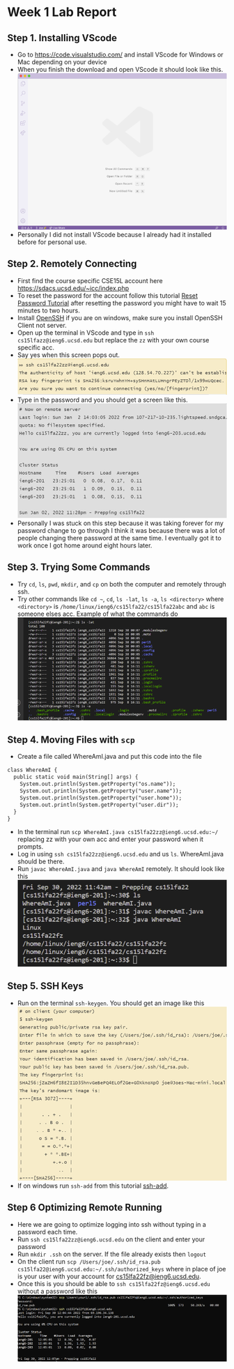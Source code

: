 # Week 1 Lab Report
## Step 1. Installing VScode
* Go to https://code.visualstudio.com/ and install VScode for Windows or Mac depending on your device
* When you finish the download and open VScode it should look like this.
![Image](screenshots/vscode.png)
* Personally I did not install VScode because I already had it installed before for personal use.

## Step 2. Remotely Connecting
* First find the course specific CSE15L account here https://sdacs.ucsd.edu/~icc/index.php
* To reset the password for the account follow this tutorial [Reset Password Tutorial](https://docs.google.com/document/d/1hs7CyQeh-MdUfM9uv99i8tqfneos6Y8bDU0uhn1wqho/edit) after resetting the password you might have to wait 15 minutes to two hours.
* Install [OpenSSH](https://learn.microsoft.com/en-us/windows-server/administration/openssh/openssh_install_firstuse?tabs=gui) if you are on windows, make sure you install OpenSSH Client not server.
* Open up the terminal in VScode and type in `ssh cs15lfazz@ieng6.ucsd.edu` but replace the `zz` with your own course specific acc.
* Say yes when this screen pops out. 
![Image](screenshots/ssh.png)
* Type in the password and you should get a screen like this. ![Image](screenshots/loggedin.png)
* Personally I was stuck on this step because it was taking forever for my password change to go through I think it was because there was a lot of people changing there password at the same time. I eventually got it to work once I got home around eight hours later.

## Step 3. Trying Some Commands
* Try `cd`, `ls`, `pwd`, `mkdir`, and `cp` on both the computer and remotely through ssh.
* Try other commands like `cd ~`, `cd`, `ls -lat`, `ls -a`, `ls <directory>` where `<directory>` is `/home/linux/ieng6/cs15lfa22/cs15lfa22abc` and `abc` is someone elses acc. Example of what the commands do ![image](screenshots/runcommand.png)

## Step 4. Moving Files with `scp`
* Create a file called WhereAmI.java and put this code into the file
```
class WhereAmI {
  public static void main(String[] args) {
    System.out.println(System.getProperty("os.name"));
    System.out.println(System.getProperty("user.name"));
    System.out.println(System.getProperty("user.home"));
    System.out.println(System.getProperty("user.dir"));
  }
}
```
* In the terminal run ` scp WhereAmI.java cs15lfa22zz@ieng6.ucsd.edu:~/ ` replacing zz with your own acc and enter your password when it prompts.
* Log in using `ssh cs15lfa22zz@ieng6.ucsd.edu` and us `ls`. WhereAmI.java should be there.
* Run `javac WhereAmI.java` and `java WhereAmI` remotely. It should look like this ![image](screenshots/runscp.png)

## Step 5. SSH Keys
* Run on the terminal `ssh-keygen`. You should get an image like this ![image](screenshots/sshkeygen.png)
* If on windows run `ssh-add` from this tutorial [ssh-add](https://docs.microsoft.com/en-us/windows-server/administration/openssh/openssh_keymanagement#user-key-generation).

## Step 6 Optimizing Remote Running
* Here we are going to optimize logging into ssh without typing in a password each time.
* Run `ssh cs15lfa22zz@ieng6.ucsd.edu` on the client and enter your password
* Run `mkdir .ssh` on the server. If the file already exists then `logout`
* On the client run `scp /Users/joe/.ssh/id_rsa.pub cs15lfa22@ieng6.ucsd.edu:~/.ssh/authorized_keys` where in place of joe is your user with your account for cs15lfa22fz@ieng6.ucsd.edu.
* Once this is you should be able to `ssh cs15lfa22fz@ieng6.ucsd.edu` without a password like this ![image](screenshots/nopass.png)